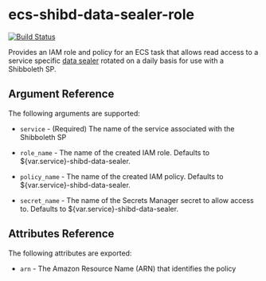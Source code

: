 # ecs-shibd-data-sealer-role

[![Build Status](https://drone.techservices.illinois.edu/api/badges/techservicesillinois/terraform-aws-ecs-shibd-data-sealer-role/status.svg)](https://drone.techservices.illinois.edu/techservicesillinois/terraform-aws-ecs-shibd-data-sealer-role)

Provides an IAM role and policy for an ECS task that allows read
access to a service specific 
[data sealer](https://github.com/techservicesillinois/terraform-aws-shibd-data-sealer)
rotated on a daily basis for use with a Shibboleth SP.

Argument Reference
-----------------

The following arguments are supported:

* `service` - (Required) The name of the service associated with
the Shibboleth SP

* `role_name` - The name of the created IAM role. Defaults to
${var.service}-shibd-data-sealer.

* `policy_name` - The name of the created IAM policy. Defaults to
${var.service}-shibd-data-sealer.

* `secret_name` - The name of the Secrets Manager secret to allow
access to. Defaults to ${var.service}-shibd-data-sealer.

Attributes Reference
--------------------

The following attributes are exported:

* `arn` - The Amazon Resource Name (ARN) that identifies the policy
